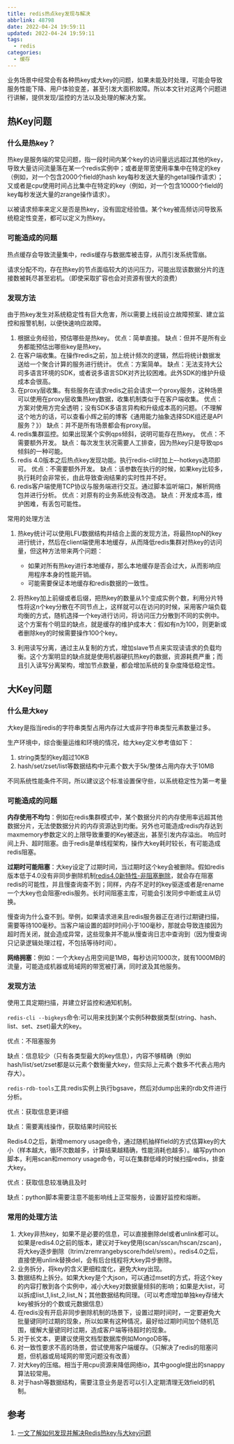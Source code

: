 ```yaml
---
title: redis热点key发现与解决
abbrlink: 48798
date: 2022-04-24 19:59:11
updated: 2022-04-24 19:59:11
tags:
  - redis
categories:
  - 缓存
---
```


业务场景中经常会有各种热key或大key的问题，如果未能及时处理，可能会导致服务性能下降、用户体验变差，甚至引发大面积故障。所以本文针对这两个问题进行讲解，提供发现/监控的方法以及处理的解决方案。

<!-- more -->

## 热Key问题

### 什么是热key？

热key是服务端的常见问题，指一段时间内某个key的访问量远远超过其他的key，导致大量访问流量落在某一个redis实例中；或者是带宽使用率集中在特定的key（例如，对一个包含2000个field的hash key每秒发送大量的hgetall操作请求）；又或者是cpu使用时间占比集中在特定的key（例如，对一个包含10000个field的key每秒发送大量的zrange操作请求）。

以被请求频率来定义是否是热key，没有固定经验值。某个key被高频访问导致系统稳定性变差，都可以定义为热key。

### 可能造成的问题

热点缓存会导致流量集中，redis缓存与数据库被击穿，从而引发系统雪崩。

请求分配不均，存在热key的节点面临较大的访问压力，可能出现该数据分片的连接数被耗尽甚至宕机。（即使采取扩容也会对资源有很大的浪费）


### 发现方法

由于热key发生对系统稳定性有巨大危害，所以需要上线前设立故障预案、建立监控和报警机制，以便快速响应故障。

1. 根据业务经验，预估哪些是热key。
	优点：简单直接。
	缺点：但并不是所有业务都能预估出哪些key是热key。
2. 在客户端收集。在操作redis之前，加上统计频次的逻辑，然后将统计数据发送给一个聚合计算的服务进行统计。
	优点：方案简单。
	缺点：无法支持大公司多语言环境的SDK，或者说多语言SDK对齐比较困难。此外SDK的维护升级成本会很高。
3. 在proxy层收集。有些服务在请求redis之前会请求一个proxy服务，这种场景可以使用在proxy层收集热key数据，收集机制类似于在客户端收集。
	优点：方案对使用方完全透明；没有SDK多语言异构和升级成本高的问题。（不理解这个地方的话，可以查看小辉之前的博客《通用能力抽象选择SDK组还是API服务？》）
	缺点：并不是所有场景都会有proxy层。
4. redis集群监控。如果出现某个实例qps倾斜，说明可能存在热key。
	优点：不需要额外开发。
	缺点：每次发生状况需要人工排查，因为热key只是导致qps倾斜的一种可能。
5. redis 4.0版本之后热点key发现功能。执行redis-cli时加上–-hotkeys选项即可。
	优点：不需要额外开发。
	缺点：该参数在执行的时候，如果key比较多，执行耗时会非常长，由此导致查询结果的实时性并不好。
6. redis客户端使用TCP协议与服务端进行交互。通过脚本监听端口，解析网络包并进行分析。
	优点：对原有的业务系统没有改造。
	缺点：开发成本高，维护困难，有丢包可能性。

常用的处理方法

1. 热key统计可以使用LFU数据结构并结合上面的发现方法，将最热topN的key进行统计，然后在client端使用本地缓存，从而降低redis集群对热key的访问量，但这种方法带来两个问题：
	- 如果对所有热key进行本地缓存，那么本地缓存是否会过大，从而影响应用程序本身的性能开销。
	- 可能需要保证本地缓存和redis数据的一致性。

2. 将热key加上前缀或者后缀，把热key的数量从1个变成实例个数，利用分片特性将这n个key分散在不同节点上，这样就可以在访问的时候，采用客户端负载均衡的方式，随机选择一个key进行访问，将访问压力分散到不同的实例中。这个方案有个明显的缺点，就是缓存的维护成本大：假如有n为100，则更新或者删除key的时候需要操作100个key。

3. 利用读写分离，通过主从复制的方式，增加slave节点来实现读请求的负载均衡。这个方案明显的缺点就是使用机器硬抗热key的数据，资源耗费严重；而且引入读写分离架构，增加节点数量，都会增加系统的复杂度降低稳定性。

## 大Key问题

### 什么是大key
大key是指当redis的字符串类型占用内存过大或非字符串类型元素数量过多。

生产环境中，综合衡量运维和环境的情况，给大key定义参考值如下：

1. string类型的key超过10KB
2. hash/set/zset/list等数据结构中元素个数大于5k/整体占用内存大于10MB

不同系统性能条件不同，所以建议这个标准设置保守些，以系统稳定性为第一考量

### 可能造成的问题

**内存使用不均匀**：例如在redis集群模式中，某个数据分片的内存使用率远超其他数据分片，无法使数据分片的内存资源达到均衡。另外也可能造成redis内存达到maxmemory参数定义的上限导致重要的Key被逐出，甚至引发内存溢出。
响应时间上升、超时阻塞。由于redis是单线程架构，操作大key耗时较长，有可能造成redis阻塞。

**过期时可能阻塞**：大key设定了过期时间，当过期时这个key会被删除。假如redis版本低于4.0没有非同步删除机制[redis4.0新特性-非阻塞删除](https://luoming1224.github.io/2018/11/11/%5Bredis%E5%AD%A6%E4%B9%A0%E7%AC%94%E8%AE%B0%5Dredis4.0%E6%96%B0%E7%89%B9%E6%80%A7-%E9%9D%9E%E9%98%BB%E5%A1%9E%E5%88%A0%E9%99%A4/)，就会存在阻塞redis的可能性，并且慢查询查不到；同样，内存不足时的key驱逐或者是rename一个大key也会阻塞redis服务。长时间阻塞主库，可能会引发同步中断或主从切换。

慢查询为什么查不到。举例，如果请求进来且redis服务器正在进行过期键扫描，需要等待100毫秒。当客户端设置的超时时间小于100毫秒，那就会导致连接因为超时而关闭，就会造成异常，这些现象并不能从慢查询日志中查询到（因为慢查询只记录逻辑处理过程，不包括等待时间）。

**网络拥塞**：例如：一个大key占用空间是1MB，每秒访问1000次，就有1000MB的流量，可能造成机器或局域网的带宽被打满，同时波及其他服务。

### 发现方法

使用工具定期扫描，并建立好监控和通知机制。

`redis-cli --bigkeys`命令:可以用来找到某个实例5种数据类型(string、hash、list、set、zset)最大的key。

优点：不阻塞服务

缺点：信息较少（只有各类型最大的key信息），内容不够精确（例如hash/list/set/zset都是以元素个数衡量大key，但实际上元素个数多不代表占用内存大）。

`redis-rdb-tools`工具:redis实例上执行bgsave，然后对dump出来的rdb文件进行分析。

优点：获取信息更详细

缺点：需要离线操作，获取结果时间较长

Redis4.0之后，新增memory usage命令，通过随机抽样field的方式估算key的大小（样本越大，循环次数越多，计算结果越精确，性能消耗也越多）。编写python脚本，利用scan和memory usage命令，可以在集群低峰的时候扫描redis，排查大key。

优点：获取信息较准确且及时

缺点：python脚本需要注意不能影响线上正常服务，设置好监控和熔断。


### 常用的处理方法

1. 大key非热key，如果不是必要的信息，可以直接删除del或者unlink都可以。
	如果是redis4.0之前的版本，建议对于key使用(scan/sscan/hscan/zscan)，将大key逐步删除（ltrim/zremrangebyscore/hdel/srem）。redis4.0之后，直接使用unlink替换del，会有后台线程将大key异步删除。
2. 业务拆分，将key的含义更细粒度化，避免大key出现。
3. 数据结构上拆分。如果大key是个大json，可以通过mset的方式，将这个key的内容打散到各个实例中，减小大key对数据量倾斜的影响；如果是大list，可以拆成list_1,list_2,list_N；其他数据结构同理。（可以考虑增加单独key存储大key被拆分的个数或元数据信息）
4. 在redis没有开启非同步删除机制的场景下，设置过期时间时，一定要避免大批量键同时过期的现象，所以如果有这种情况，最好给过期时间加个随机范围，缓解大量键同时过期，造成客户端等待超时的现象。
5. 对于长文本，更建议使用文档型数据库例如MongoDB等。
6. 对一致性要求不高的场景，尝试使用客户端缓存。（只解决了redis的阻塞问题，但机器或局域网的带宽问题没有改善）
7. 对大key的压缩。相当于用cpu资源来降低网络io，其中google提出的snappy算法较常用。
8. 对于hash等数据结构，需要注意业务是否可以引入定期清理无效field的机制。

## 参考

1. [一文了解如何发现并解决Redis热key与大key问题](https://mp.weixin.qq.com/s?__biz=MzUyNzgyNzAwNg==&mid=2247484515&idx=1&sn=5fea5ba0d0f5ae4e21b0c7ea6d141d7c&chksm=fa78ed32cd0f6424d31899db64414db8d8f1647b44120882ebc15e839a7d8249ef44b4b0dc31&scene=132#wechat_redirect)